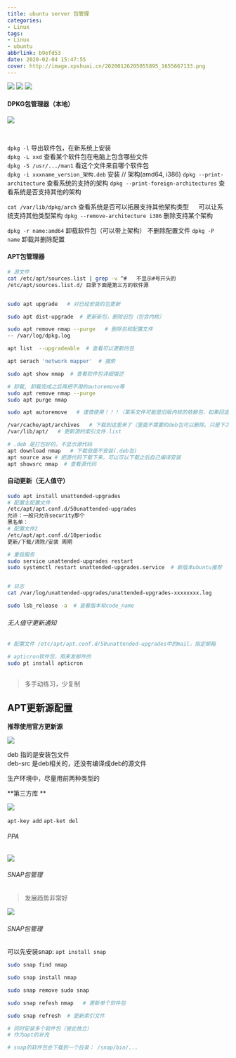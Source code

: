 ```yaml
---
title: ubuntu server 包管理
categories:
- Linux
tags:
- Linux
- ubuntu
abbrlink: b9efd53
date: 2020-02-04 15:47:55
cover: http://image.xpshuai.cn/20200126205055895_1655667133.png
---
```




<img src="http://image.xpshuai.cn/20200126205055895_1655667133.png" />

<img src="http://image.xpshuai.cn/20200126210117946_1080742536.png" />

<img src="http://image.xpshuai.cn/20200126210349356_2002672330.png" />


#### DPKG包管理器（本地）
<img src="http://image.xpshuai.cn/20200126210801883_1750439429.png" />

​     

`dpkg -l` 导出软件包，在新系统上安装   
`dpkg -L xxd`  查看某个软件包在电脑上包含哪些文件  
`dpkg -S /usr/.../man1`  看这个文件来自哪个软件包  
`dpkg -i xxxname_version_架构.deb` 安装      // 架构(amd64, i386)
`dpkg --print-architecture`  查看系统的支持的架构 
`dpkg --print-foreign-architectures`   查看系统是否支持其他的架构    

`cat /var/lib/dpkg/arch`   查看系统是否可以拓展支持其他架构类型
 `  `  可以让系统支持其他类型架构
`dpkg --remove-architecture i386`   删除支持某个架构

`dpkg -r name:amd64`  卸载软件包（可以带上架构） 不删除配置文件
`dpkg -P name`   卸载并删除配置





#### APT包管理器  


```bash
# 源文件
cat /etc/apt/sources.list | grep -v ^#   不显示#号开头的  
/etc/apt/sources.list.d/ 目录下面是第三方的软件源 


sudo apt upgrade   # 对已经安装的包更新

sudo apt dist-upgrade  # 更新新包，删除旧包（包含内核）

sudo apt remove nmap --purge   # 删除包和配置文件 
-- /var/log/dpkg.log  

apt list  --upgradeable  # 查看可以更新的包

apt serach 'network mapper'  # 搜索

sudo apt show nmap  # 查看软件包详细描述  

# 卸载, 卸载完成之后再把不用的autoremove等
sudo apt remove nmap --purge
sudo apt purge nmap

sudo apt autoremove   # 谨慎使用！！！（某系文件可能是旧版内核的依赖包，如果回退老版本可能会出现问题）

/var/cache/apt/archives   # 下载到这里来了（里面不需要的deb包可以删除。只是下次再次需要的时候重新下载）
/var/lib/apt/   # 更新源的索引文件.list

# .deb 是打包好的，不显示源代码
apt download nmap   # 下载但是不安装(.deb包)   
apt source asw # 把源代码下载下来，可以可以下载之后自己编译安装  
apt showsrc nmap  # 查看源代码  


```



#### 自动更新（无人值守）  
```bash
sudo apt install unattended-upgrades
# 配置主配置文件
/etc/apt/apt.conf.d/50unattended-upgrades
允许：一般只允许security那个  
黑名单：
# 配置文件2
/etc/apt/apt.conf.d/10periodic
更新/下载/清除/安装 周期

# 重启服务
sudo service unattended-upgrades restart
sudo systemctl restart unattended-upgrades.service  # 新版本ubuntu推荐


# 日志
cat /var/log/unattended-upgrades/unattended-upgrades-xxxxxxxx.log

sudo lsb_release -a  # 查看版本和code_name
```


###### 无人值守更新通知
```bash
# 配置文件 /etc/apt/apt.conf.d/50unattended-upgrades中的mail，指定邮箱

# apticron软件包，用来发邮件的
sudo pt install apticron



```



> 多手动练习，少复制






## APT更新源配置
**推荐使用官方更新源**  

<img src="http://image.xpshuai.cn/20200127152919657_1859338354.png" />

deb   指的是安装包文件  
deb-src  是deb相关的，还没有编译成deb的源文件  

生产环境中，尽量用前两种类型的  

**第三方库  **

<img src="http://image.xpshuai.cn/20200127153629331_1188888659.png" />

`apt-key add`
`apt-ket del`


###### PPA
<img src="http://image.xpshuai.cn/20200127154253164_223311205.png" />



###### SNAP包管理 
> 发展趋势非常好

<img src="http://image.xpshuai.cn/20200127155257588_792061499.png" />


###### SNAP包管理

可以先安装snap: `apt install snap`  

```bash
sudo snap find nmap

sudo snap install nmap

sudo snap remove sudo snap

sudo snap refesh nmap   # 更新单个软件包

sudo snap refresh  # 更新索引文件

# 同时安装多个软件包（彼此独立）  
# 作为apt的补充

# snap的软件包会下载到一个目录： /snap/bin/...

```









